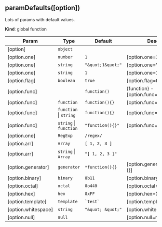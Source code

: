 <a name="paramDefaults"></a>
## paramDefaults([option])
Lots of params with default values.

**Kind**: global function  

| Param | Type | Default | Description |
| --- | --- | --- | --- |
| [option] | <code>object</code> |  |  |
| [option.one] | <code>number</code> | <code>1</code> | [option.one=1] |
| [option.one] | <code>string</code> | <code>&quot;\&quot;1\&quot;&quot;</code> | [option.one="1"] |
| [option.one] | <code>string</code> | <code>1</code> | [option.one=1] |
| [option.flag] | <code>boolean</code> | <code>true</code> | [option.flag=true] |
| [option.func] |  | <code>function()</code> | {function} - [option.func=function(){}] |
| [option.func] | <code>function</code> | <code>function(){}</code> | [option.func=function(){}] |
| [option.func] | <code>function</code> &#124; <code>string</code> | <code>function(){}</code> | [option.func=function(){}] |
| [option.func] | <code>string</code> &#124; <code>function</code> | <code>&quot;function(){}&quot;</code> | [option.func=function(){}] |
| [option.one] | <code>RegExp</code> | <code>/regex/</code> |  |
| [option.arr] | <code>Array</code> | <code>[ 1, 2, 3 ]</code> |  |
| [option.arr] | <code>string</code> &#124; <code>Array</code> | <code>&quot;[ 1, 2, 3 ]&quot;</code> |  |
| [option.generator] | <code>generator</code> | <code>*function(){}</code> | [option.generator=*function(){}] |
| [option.binary] | <code>binary</code> | <code>0b11</code> | [option.binary=0b11] |
| [option.octal] | <code>octal</code> | <code>0o440</code> | [option.octal=0o440] |
| [option.hex] | <code>hex</code> | <code>0xFF</code> | [option.hex=0xFF] |
| [option.template] | <code>template</code> | <code>&#x60;test&#x60;</code> | [option.template=`test`] |
| [option.whitespace] | <code>string</code> | <code>&quot;\&quot;  \&quot;&quot;</code> | [option.whitespace="  "] |
| [option.null] | <code>null</code> | <code></code> | [option.null=null] |


